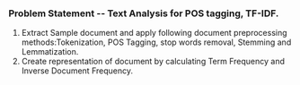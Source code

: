 ### Problem Statement -- Text Analysis for POS tagging, TF-IDF.
1. Extract Sample document and apply following document preprocessing methods:Tokenization, POS Tagging, stop words removal, Stemming and Lemmatization.
2. Create representation of document by calculating Term Frequency and Inverse Document Frequency.
